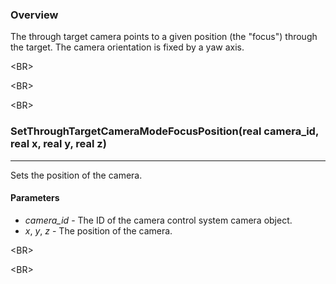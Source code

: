 ### Overview ###
The through target camera points to a given position (the "focus") through the target. The camera orientation is fixed by a yaw axis.


&lt;BR&gt;




&lt;BR&gt;




&lt;BR&gt;


### SetThroughTargetCameraModeFocusPosition(real camera\_id, real x, real y, real z) ###

---

Sets the position of the camera.
#### Parameters ####
  * _camera\_id_ - The ID of the camera control system camera object.
  * _x_, _y_, _z_ - The position of the camera.


&lt;BR&gt;




&lt;BR&gt;

